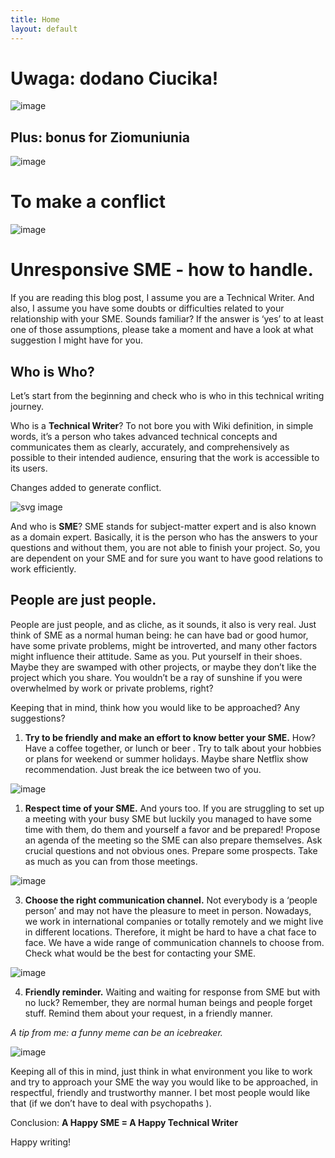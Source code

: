 ```yaml
---
title: Home
layout: default
---
```



# Uwaga: dodano Ciucika!

![image](images/ciucik.png)

## Plus: bonus for Ziomuniunia

![image](images/bug.jpg)


# To make a conflict

![image](images/friend.jpg)

Unresponsive SME - how to handle.
=================================

If you are reading this blog post, I assume you are a Technical Writer. And also, I assume you have some doubts or difficulties related to your relationship with your SME. Sounds familiar? If the answer is ‘yes’ to at least one of those assumptions, please take a moment and have a look at what suggestion I might have for you.

## **Who is Who?**

Let’s start from the beginning and check who is who in this technical writing journey.

Who is a **Technical Writer**? To not bore you with Wiki definition, in simple words, it’s a person who takes advanced technical concepts and communicates them as clearly, accurately, and comprehensively as possible to their intended audience, ensuring that the work is accessible to its users.

Changes added to generate conflict.

![svg image](images/user_manual_image.png)


And who is **SME**? SME stands for subject-matter expert and is also known as a domain expert. Basically, it is the person who has the answers to your questions and without them, you are not able to finish your project. So, you are dependent on your SME and for sure you want to have good relations to work efficiently. 

## **People are just people.**

People are just people, and as cliche, as it sounds, it also is very real. Just think of SME as a normal human being: he can have bad or good humor, have some private problems, might be introverted, and many other factors might influence their attitude. Same as you. Put yourself in their shoes. Maybe they are swamped with other projects, or maybe they don’t like the project which you share. You wouldn’t be a ray of sunshine if you were overwhelmed by work or private problems, right?

Keeping that in mind, think how you would like to be approached? Any suggestions?

1. **Try to be friendly and make an effort to know better your SME.**
How? Have a coffee together, or lunch or beer . Try to talk about your hobbies or plans for weekend or summer holidays. Maybe share Netflix show recommendation. Just break the ice between two of you.

![image](images/lunch_image.png)

1. **Respect time of your SME.** 
And yours too. If you are struggling to set up a meeting with your busy SME but luckily you managed to have some time with them, do them and yourself a favor and be prepared! Propose an agenda of the meeting so the SME can also prepare themselves. Ask crucial questions and not obvious ones. Prepare some prospects. Take as much as you can from those meetings. 


![image](images/time_image.png)


3. **Choose the right communication channel.**
Not everybody is a ‘people person’ and may not have the pleasure to meet in person. Nowadays, we work in international companies or totally remotely and we might live in different locations. Therefore, it might be hard to have a chat face to face. We have a wide range of communication channels to choose from. Check what would be the best for contacting your SME.

![image](images/comm_channels_image.png)

4. **Friendly reminder.**
Waiting and waiting for response from SME but with no luck? Remember, they are normal human beings and people forget stuff. Remind them about your request, in a friendly manner. 

*A tip from me: a funny meme can be an icebreaker.*

![image](images/meme_image.png)


Keeping all of this in mind, just think in what environment you like to work and try to approach your SME the way you would like to be approached, in respectful, friendly and trustworthy manner. I bet most people would like that (if we don’t have to deal with psychopaths ).

Conclusion: **A Happy SME = A Happy Technical Writer**

Happy writing!



[C:\GIT\JustTheDocs\images]: C:\GIT\JustTheDocs\images
